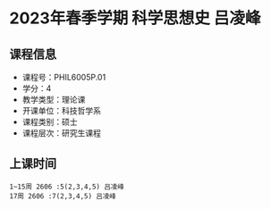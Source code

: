 # 2023年春季学期 科学思想史 吕凌峰






## 课程信息

- 课程号：PHIL6005P.01
- 学分：4
- 教学类型：理论课
- 开课单位：科技哲学系
- 课程类别：硕士
- 课程层次：研究生课程

## 上课时间

```
1~15周 2606 :5(2,3,4,5) 吕凌峰
17周 2606 :7(2,3,4,5) 吕凌峰
```

